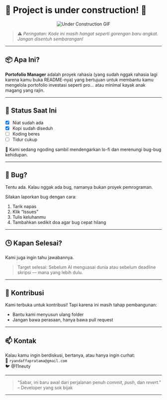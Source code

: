# 🚧 Project is under construction! 🚧

<div align="center">
  <img src="https://media4.giphy.com/media/v1.Y2lkPTc5MGI3NjExcWJlNDc3NnpjZXJpZzNsYzQ2Y2dsZGNoaDh5Zzcxb2pvZzhkd21xbyZlcD12MV9pbnRlcm5hbF9naWZfYnlfaWQmY3Q9Zw/xZsLh7B3KMMyUptD9D/giphy.gif" alt="Under Construction GIF" />
</div>


> ⚠️ *Peringatan: Kode ini masih hangat seperti gorengan baru angkat. Jangan disentuh sembarangan!*

---

## 📦 Apa Ini?

**Portofolio Manager** adalah proyek rahasia (yang sudah nggak rahasia lagi karena kamu buka README-nya) yang bertujuan untuk membantu kamu mengelola portofolio investasi seperti pro... atau minimal kayak anak magang yang rajin.

---

## 🔨 Status Saat Ini

- [x] Niat sudah ada
- [x] Kopi sudah diseduh
- [ ] Koding beres
- [ ] Tidur cukup

🚧 Kami sedang ngoding sambil mendengarkan lo-fi dan merenungi bug-bug kehidupan.

---

## 🐛 Bug?

Tentu ada. Kalau nggak ada bug, namanya bukan proyek pemrograman.

Silakan laporkan bug dengan cara:
1. Tarik napas
2. Klik “Issues”
3. Tulis keluhanmu
4. Tambahkan sedikit doa agar bug cepat hilang

---

## 🕒 Kapan Selesai?

Kami juga ingin tahu jawabannya.

> Target selesai: Sebelum AI menguasai dunia atau sebelum deadline skripsi — mana yang lebih dulu.

---

## 🧠 Kontribusi

Kami terbuka untuk kontribusi! Tapi karena ini masih tahap pembangunan:
- Bantu kami menyusun ulang folder
- Jangan bawa perasaan, hanya bawa pull request

---

## 📫 Kontak

Kalau kamu ingin berdiskusi, bertanya, atau hanya ingin curhat:<br>
📧 `ryandaffapratama@gmail.com` <br>
🐦 @11neuty

---

> “Sabar, ini baru awal dari perjalanan penuh *commit*, *push*, dan *revert*.” – Developer yang sok bijak

---

